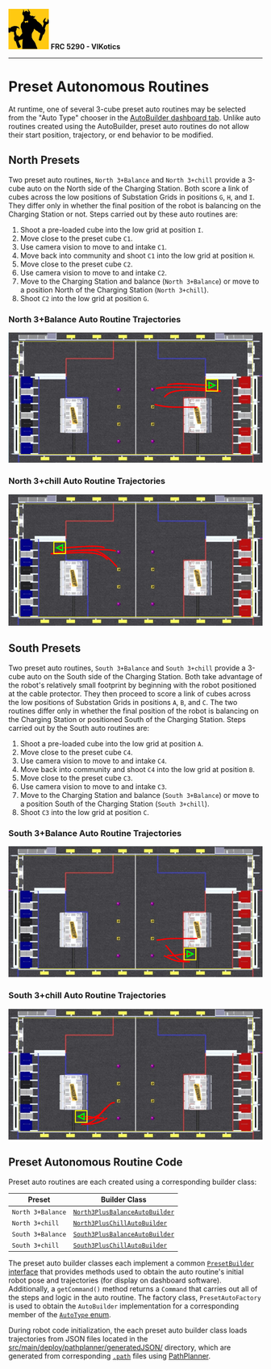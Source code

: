 ![FRC 5290 - VIKotics](../../../../../../../doc/graphics/5920-vikotics-logo_80x80.png "FRC 5290 - VIKotics")
**FRC 5290 - VIKotics**

---

# Preset Autonomous Routines

At runtime, one of several 3-cube preset auto routines may be selected from the "Auto Type" chooser
in the [AutoBuilder dashboard tab](../AutoDashboardTab.java).  Unlike auto routines created using
the AutoBuilder, preset auto routines do not allow their start position, trajectory, or end behavior
to be modified.

## North Presets

Two preset auto routines, `North 3+Balance` and `North 3+chill` provide a 3-cube
auto on the North side of the Charging Station.  Both score a link of cubes
across the low positions of Substation Grids in positions `G`, `H`, and `I`.
They differ only in whether the final position of the robot is balancing on the
Charging Station or not.  Steps carried out by these auto routines are:

1. Shoot a pre-loaded cube into the low grid at position `I`.
1. Move close to the preset cube `C1`.
1. Use camera vision to move to and intake `C1`.
1. Move back into community and shoot `C1` into the low grid at position `H`.
1. Move close to the preset cube `C2`.
1. Use camera vision to move to and intake `C2`.
1. Move to the Charging Station and balance (`North 3+Balance`) or move to a
position North of the Charging Station (`North 3+chill`).
1. Shoot `C2` into the low grid at position `G`.

### North 3+Balance Auto Routine Trajectories

![North 3+Balance Trajectories](./graphics/north-3plus-balance.jpg "North 3+Balance trajectories")

### North 3+chill Auto Routine Trajectories

![North 3+chill Trajectories](./graphics/north-3plus-chill.jpg "North 3+chill trajectories")

## South Presets

Two preset auto routines, `South 3+Balance` and `South 3+chill` provide a 3-cube
auto on the South side of the Charging Station.  Both take advantage of the
robot's relatively small footprint by beginning with the robot positioned at the
cable protector.  They then proceed to score a link of cubes across the low
positions of Substation Grids in positions `A`, `B`, and `C`.  The two routines
differ only in whether the final position of the robot is balancing on the
Charging Station or positioned South of the Charging Station.  Steps carried out
by the South auto routines are:

1. Shoot a pre-loaded cube into the low grid at position `A`.
1. Move close to the preset cube `C4`.
1. Use camera vision to move to and intake `C4`.
1. Move back into community and shoot `C4` into the low grid at position `B`.
1. Move close to the preset cube `C3`.
1. Use camera vision to move to and intake `C3`.
1. Move to the Charging Station and balance (`South 3+Balance`) or move to a
position South of the Charging Station (`South 3+chill`).
1. Shoot `C3` into the low grid at position `C`.

### South 3+Balance Auto Routine Trajectories

![South 3+Balance Trajectories](./graphics/south-3plus-balance.jpg "South 3+Balance trajectories")

### South 3+chill Auto Routine Trajectories

![South 3+chill Trajectories](./graphics/south-3plus-chill.jpg "South 3+chill trajectories")


## Preset Autonomous Routine Code

Preset auto routines are each created using a corresponding builder class:

| Preset | Builder Class |
|--------|---------------|
| `North 3+Balance` | [`North3PlusBalanceAutoBuilder`](../src/main/java/frc/robot/autos/Preset/North3PlusBalanceAutoBuilder.java) |
| `North 3+chill`   | [`North3PlusChillAutoBuilder`](../src/main/java/frc/robot/autos/Preset/North3PlusChillAutoBuilder.java) |
| `South 3+Balance` | [`South3PlusBalanceAutoBuilder`](../src/main/java/frc/robot/autos/Preset/South3PlusBalanceAutoBuilder.java) |
| `South 3+chill`   | [`South3PlusChillAutoBuilder`](../src/main/java/frc/robot/autos/Preset/South3PlusChillAutoBuilder.java) |

The preset auto builder classes each implement a common
[`PresetBuilder` interface](../src/main/java/frc/robot/autos/Preset/PresetBuilder.java) that
provides methods used to obtain the auto routine's initial robot pose and trajectories (for
display on dashboard software).  Additionally, a `getCommand()` method returns a `Command`
that carries out all of the steps and logic in the auto routine.  The factory class,
`PresetAutoFactory` is used to obtain the `AutoBuilder` implementation for a corresponding member of
the [`AutoType` enum](../src/main/java/frc/robot/autos/AutoConstants).

During robot code initialization, the each preset auto builder class loads trajectories
from JSON files located in the [src/main/deploy/pathplanner/generatedJSON/](../src/main/deploy/pathplanner/generatedJSON)
directory, which are generated from corresponding [`.path`](../src/main/deploy/pathplanner) files
using [PathPlanner](https://github.com/mjansen4857/pathplanner).
